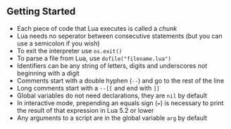 Getting Started
---------------

- Each piece of code that Lua executes is called a *chunk*
- Lua needs no seperator between consecutive statements (but you can use a semicolon if you wish)
- To exit the interpreter use `os.exit()`
- To parse a file from Lua, use `dofile("filename.lua")`
- Identifiers can be any string of letters, digits and underscores not beginning with a digit
- Comments start with a double hyphen (`--`) and go to the rest of the line
- Long comments start with a `--[[` and end with `]]`
- Global variables do not need declarations, they are `nil` by default
- In interactive mode, prepending an equals sign (`=`) is necessary to print the result of that expression in Lua 5.2 or lower
- Any arguments to a script are in the global variable `arg` by default
